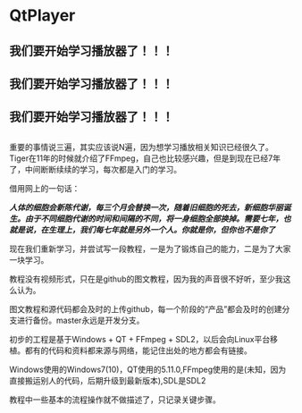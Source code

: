 ﻿# QtPlayer

## 我们要开始学习播放器了！！！
## 我们要开始学习播放器了！！！
## 我们要开始学习播放器了！！！
##  

重要的事情说三遍，其实应该说N遍，因为想学习播放相关知识已经很久了。
Tiger在11年的时候就介绍了FFmpeg，自己也比较感兴趣，但是到现在已经7年了，中间断断续续的学习，每次都是入门的学习。

借用网上的一句话：

***人体的细胞会新陈代谢，每三个月会替换一次，随着旧细胞的死去，新细胞华丽诞生。由于不同细胞代谢的时间和间隔的不同，将一身细胞全部换掉。需要七年，也就是说，在生理上，我们每七年就是另外一个人。你就是你，但你也不是你了***

现在我们重新学习，并尝试写一段教程，一是为了锻炼自己的能力，二是为了大家一块学习。

教程没有视频形式，只在是github的图文教程，因为我的声音很不好听，至少我这么认为。

图文教程和源代码都会及时的上传github，每一个阶段的“产品”都会及时的创建分支进行备份。master永远是开发分支。

初步的工程是基于Windows + QT + FFmpeg + SDL2，以后会向Linux平台移植。都有的代码和资料都来源与网络，能记住出处的地方都会有链接。

Windows使用的Windows7(10)，QT使用的5.11.0,FFmpeg使用的是(未知，因为直接搬运别人的代码，后期升级到最新版本),SDL是SDL2

教程中一些基本的流程操作就不做描述了，只记录关键步骤。
